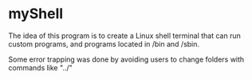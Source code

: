 # myShell

The idea of this program is to create a Linux shell terminal that can run custom programs, and programs located in /bin and /sbin.

Some error trapping was done by avoiding users to change folders with commands like "../"
